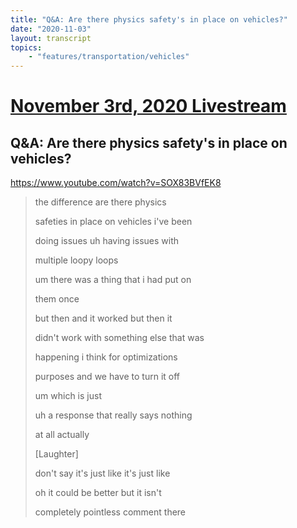 ```yaml
---
title: "Q&A: Are there physics safety's in place on vehicles?"
date: "2020-11-03"
layout: transcript
topics:
    - "features/transportation/vehicles"
---
```

# [November 3rd, 2020 Livestream](../2020-11-03.md)
## Q&A: Are there physics safety's in place on vehicles?
https://www.youtube.com/watch?v=SOX83BVfEK8
> the difference are there physics
> 
> safeties in place on vehicles i've been
> 
> doing issues uh having issues with
> 
> multiple loopy loops
> 
> um there was a thing that i had put on
> 
> them once
> 
> but then and it worked but then it
> 
> didn't work with something else that was
> 
> happening i think for optimizations
> 
> purposes and we have to turn it off
> 
> um which is just
> 
> uh a response that really says nothing
> 
> at all actually
> 
> [Laughter]
> 
> don't say it's just like it's just like
> 
> oh it could be better but it isn't
> 
> completely pointless comment there
> 
